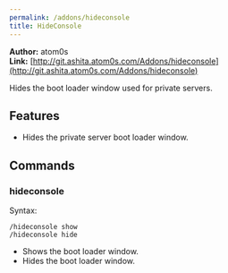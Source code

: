 ```yaml
---
permalink: /addons/hideconsole
title: HideConsole
---
```


**Author:** atom0s<br/>
**Link:** [http://git.ashita.atom0s.com/Addons/hideconsole](http://git.ashita.atom0s.com/Addons/hideconsole)

Hides the boot loader window used for private servers.

## Features

  * Hides the private server boot loader window.

## Commands

### hideconsole
Syntax:
```
/hideconsole show
/hideconsole hide
```
  * Shows the boot loader window.
  * Hides the boot loader window.